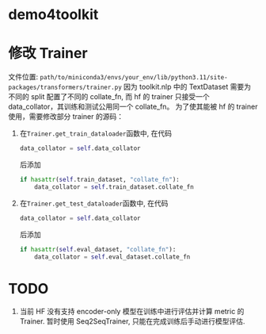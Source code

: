 # demo4toolkit

# 修改 Trainer
文件位置: `path/to/miniconda3/envs/your_env/lib/python3.11/site-packages/transformers/trainer.py`
因为 toolkit.nlp 中的 TextDataset 需要为不同的 split 配置了不同的 collate_fn, 而 hf 的 trainer 只接受一个 data_collator，其训练和测试公用同一个 collate_fn。
为了使其能被 hf 的 trainer 使用，需要修改部分 trainer 的源码：
1. 在`Trainer.get_train_dataloader`函数中, 在代码
    ```python
    data_collator = self.data_collator
    ```
    后添加
    ```python
    if hasattr(self.train_dataset, "collate_fn"):
        data_collator = self.train_dataset.collate_fn
    ```
2. 在`Trainer.get_test_dataloader`函数中, 在代码
    ```python
    data_collator = self.data_collator
    ```
    后添加
    ```python
    if hasattr(self.eval_dataset, "collate_fn"):
        data_collator = self.eval_dataset.collate_fn
    ```

# TODO
1. 当前 HF 没有支持 encoder-only 模型在训练中进行评估并计算 metric 的 Trainer. 暂时使用 Seq2SeqTrainer, 只能在完成训练后手动进行模型评估.
